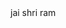 <html>
  <head
    <title>
    jai shri ram
    <title>
    <h1>Mai hoon don</h1>
      
    </head>
</html>
